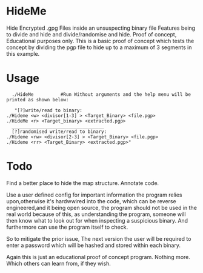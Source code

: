 # HideMe
Hide Encrypted .gpg Files  inside an unsuspecting binary file Features being to divide and hide and divide/randomise and hide. Proof of concept, Educational purposes only. This is a basic proof of concept which tests the concept by dividing the pgp file to hide up to a maximum of 3 segments in this example.

# Usage

      ./HideMe          #Run Without arguments and the help menu will be printed as shown below:
      
       "[?]write/read to binary:
	./Hideme <w> <divisor[1-3] > <Target_Binary> <file.pgp>
	./HideMe <r> <Target_binary> <extracted.pgp>
      __________________________________
      [?]randomised write/read to binary:
	./Hideme <rw> <divisor[2-3] > <Target_Binary> <file.pgp>
	./Hideme <rr> <Target_Binary> <extracted.pgp>"

# Todo

Find a better place to hide the map structure. Annotate code. 

Use a user defined config for important information the program relies upon,otherwise it's hardwwired into the code, which can be reverse engineered,and it being
open source, the program should not be used in the real world because of this, as understanding the program, someone will then know what to look out for
when inspecting a suspicious binary. And furthermore can use the program itself to check.

So to mitigate the prior issue, The next version the user will be required to enter a password which will be hashed and stored within each binary.

Again this is just an educational proof of concept program. Nothing more. Which others can learn from, if they wish.

